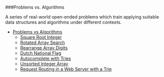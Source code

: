
###Problems vs. Algorithms

A series of real-world open-ended problems which train applying suitable data structures and algorithms under different contexts.

- [Problems vs Algorithms](https://github.com/PollyannaRibeiro/data-structures-and-algorithms/tree/main/2-Project-Problems_vs_Algorithms)
    - [Square Root Integer](https://github.com/PollyannaRibeiro/data-structures-and-algorithms/tree/main/2-Project-Problems_vs_Algorithms/Problem_1_square-root-integer)
    - [Rotated Array Search](https://github.com/PollyannaRibeiro/data-structures-and-algorithms/tree/main/2-Project-Problems_vs_Algorithms/Problem_2_rotated_array_search)
    - [Rearrange Array Digits](https://github.com/PollyannaRibeiro/data-structures-and-algorithms/tree/main/2-Project-Problems_vs_Algorithms/Problem_3_rearrange_array_digits)
    - [Dutch National Flag](https://github.com/PollyannaRibeiro/data-structures-and-algorithms/tree/main/2-Project-Problems_vs_Algorithms/Problem_4_dutch_national_flag_problem)
    - [Autocomplete with Tries](https://github.com/PollyannaRibeiro/data-structures-and-algorithms/tree/main/2-Project-Problems_vs_Algorithms/Problem_5_Autocomplete_with_Tries)
    - [Unsorted Integer Array](https://github.com/PollyannaRibeiro/data-structures-and-algorithms/tree/main/2-Project-Problems_vs_Algorithms/Problem_6_Unsorted_Integer_Array)
    - [Request Routing in a Web Server with a Trie](https://github.com/PollyannaRibeiro/data-structures-and-algorithms/tree/main/2-Project-Problems_vs_Algorithms/Problem_7_Request_Routing_in_a_Web_Server_with_a_Trie)
